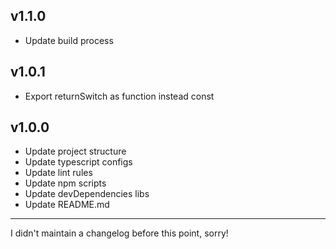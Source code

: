 ## v1.1.0

* Update build process

## v1.0.1

* Export returnSwitch as function instead const

## v1.0.0

* Update project structure
* Update typescript configs
* Update lint rules
* Update npm scripts
* Update devDependencies libs
* Update README.md

---

I didn't maintain a changelog before this point, sorry!
